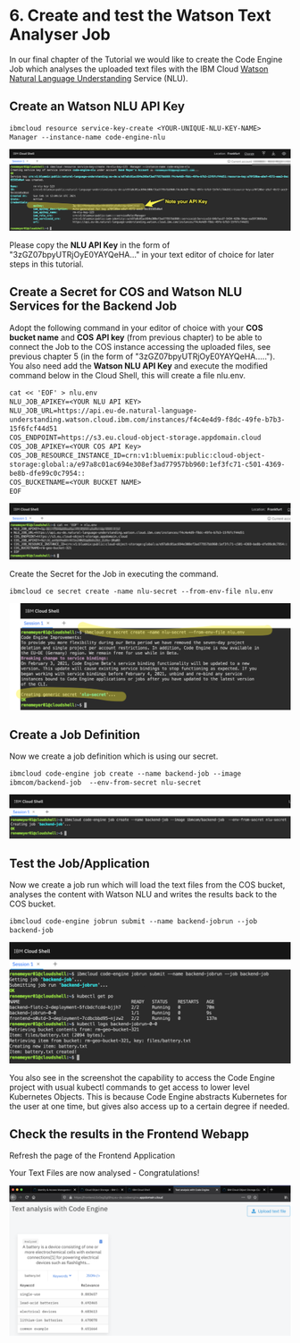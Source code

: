 # 6. Create and test the Watson Text Analyser Job

In our final chapter of the Tutorial we would like to create the Code Engine Job which analyses the uploaded text files with the IBM Cloud [Watson Natural Language Understanding](https://www.ibm.com/cloud/watson-natural-language-understanding) Service (NLU).

## Create an Watson NLU API Key

```
ibmcloud resource service-key-create <YOUR-UNIQUE-NLU-KEY-NAME> Manager --instance-name code-engine-nlu
```

![](<.gitbook/assets/image (27).png>)

Please copy the **NLU API Key** in the form of "3zGZ07bpyUTRjOyE0YAYQeHA..." in your text editor of choice for later steps in this tutorial.

## Create a Secret for COS and Watson NLU Services for the Backend Job

Adopt the following command in your editor of choice with your **COS** **bucket name** and **COS** **API key** (from previous chapter) to be able to connect the Job to the COS instance accessing the uploaded files, see previous chapter 5 (in the form of "3zGZ07bpyUTRjOyE0YAYQeHA....."). You also need add the **Watson NLU API Key** and execute the modified command below in the Cloud Shell, this will create a file nlu.env.

```
cat << 'EOF' > nlu.env
NLU_JOB_APIKEY=<YOUR NLU API KEY>
NLU_JOB_URL=https://api.eu-de.natural-language-understanding.watson.cloud.ibm.com/instances/f4c4e4d9-f8dc-49fe-b7b3-15f6fcf44d51
COS_ENDPOINT=https://s3.eu.cloud-object-storage.appdomain.cloud
COS_JOB_APIKEY=<YOUR COS API Key>
COS_JOB_RESOURCE_INSTANCE_ID=crn:v1:bluemix:public:cloud-object-storage:global:a/e97a8c01ac694e308ef3ad77957bb960:1ef3fc71-c501-4369-be8b-dfe99c0c7954::
COS_BUCKETNAME=<YOUR BUCKET NAME>
EOF
```

![](<.gitbook/assets/image (28).png>)

Create the Secret for the Job in executing the command.

```
ibmcloud ce secret create -name nlu-secret --from-env-file nlu.env
```

![](<.gitbook/assets/image (33).png>)

## Create a Job Definition

Now we create a job definition which is using our secret.

```
ibmcloud code-engine job create --name backend-job --image ibmcom/backend-job  --env-from-secret nlu-secret
```

![](<.gitbook/assets/image (30).png>)

## Test the Job/Application

Now we create a job run which will load the text files from the COS bucket, analyses the content with Watson NLU and writes the results back to the COS bucket. &#x20;

```
ibmcloud code-engine jobrun submit --name backend-jobrun --job backend-job
```

![](<.gitbook/assets/image (31).png>)

You also see in the screenshot the capability to access the Code Engine project with usual kubectl commands to get access to lower level Kubernetes Objects. This is because Code Engine abstracts Kubernetes for the user at one time, but gives also access up to a certain degree if needed. &#x20;

## Check the results in the Frontend Webapp

Refresh the page of the Frontend Application

Your Text Files are now analysed - Congratulations!

![](<.gitbook/assets/image (32).png>)

